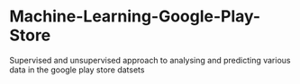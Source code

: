 # Machine-Learning-Google-Play-Store
Supervised and unsupervised approach to analysing and predicting various data in the google play store datsets
